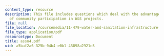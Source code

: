 ```yaml
---
content_type: resource
description: This file includes questions which deal with the advantages and challenges
  of community participation in W&S projects.
file: null
file_location: /coursemedia/11-479-water-and-sanitation-infrastructure-planning-in-developing-countries-spring-2005/a5baf2a6325b04b4e0b143898a2921e3_assn4.pdf
file_type: application/pdf
resourcetype: Document
title: assn4.pdf
uid: a5baf2a6-325b-04b4-e0b1-43898a2921e3
---
```

